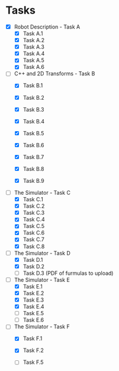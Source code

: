 # Tasks

- [x] Robot Description - Task A
    - [x] Task A.1
    - [x] Task A.2
    - [x] Task A.3
    - [x] Task A.4
    - [x] Task A.5
    - [x] Task A.6

- [ ] C++ and 2D Transforms - Task B
    - [x] Task B.1
    - [x] Task B.2
    - [x] Task B.3
    - [x] Task B.4
    - [x] Task B.5
    - [x] Task B.6
    - [x] Task B.7
    - [x] Task B.8
    - [x] Task B.9
    

- [ ] The Simulator - Task C
    - [x] Task C.1
    - [x] Task C.2
    - [x] Task C.3
    - [x] Task C.4
    - [x] Task C.5
    - [x] Task C.6
    - [x] Task C.7
    - [x] Task C.8

- [ ] The Simulator - Task D
    - [x] Task D.1
    - [x] Task D.2
    - [ ] Task D.3 (PDF of furmulas to upload)
  
- [ ] The Simulator - Task E
    - [x] Task E.1
    - [x] Task E.2
    - [x] Task E.3
    - [x] Task E.4
    - [ ] Task E.5
    - [ ] Task E.6

- [ ] The Simulator - Task F
    - [x] Task F.1
    - [x] Task F.2
    - [ ] Task F.5

